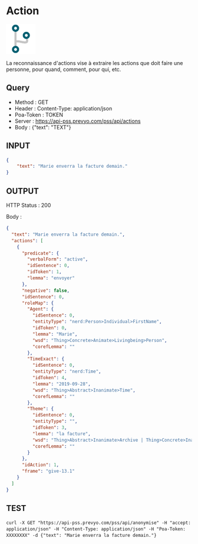 Action
==

<img src="../images/ic_pss_action.png" alt="drawing" width="80"/>

La reconnaissance d'actions vise à extraire les actions que doit faire une personne, pour quand, comment, pour qui, etc.

Query
--
* Method : GET
* Header : Content-Type: application/json
* Poa-Token : TOKEN
* Server : https://api-pss.prevyo.com/pss/api/actions
* Body : {"text": "TEXT"}

INPUT
--

```JSON
{
    "text": "Marie enverra la facture demain."
}
```

OUTPUT
--
HTTP Status : 200

Body :

```JSON
{
  "text": "Marie enverra la facture demain.",
  "actions": [
    {
      "predicate": {
        "verbalForm": "active",
        "idSentence": 0,
        "idToken": 1,
        "lemma": "envoyer"
      },
      "negative": false,
      "idSentence": 0,
      "roleMap": {
        "Agent": {
          "idSentence": 0,
          "entityType": "nerd:Person>Individual>FirstName",
          "idToken": 0,
          "lemma": "Marie",
          "wsd": "Thing>Concrete>Animate>Livingbeing>Person",
          "corefLemma": ""
        },
        "TimeExact": {
          "idSentence": 0,
          "entityType": "nerd:Time",
          "idToken": 4,
          "lemma": "2019-09-28",
          "wsd": "Thing>Abstract>Inanimate>Time",
          "corefLemma": ""
        },
        "Theme": {
          "idSentence": 0,
          "entityType": "",
          "idToken": 3,
          "lemma": "la facture",
          "wsd": "Thing>Abstract>Inanimate>Archive | Thing>Concrete>Inanimate>Archive",
          "corefLemma": ""
        }
      },
      "idAction": 1,
      "frame": "give-13.1"
    }
  ]
}
```

TEST
--

`curl -X GET "https://api-pss.prevyo.com/pss/api/anonymise" -H "accept: application/json" -H "Content-Type: application/json" -H "Poa-Token: XXXXXXXX" -d {"text": "Marie enverra la facture demain."}` 
